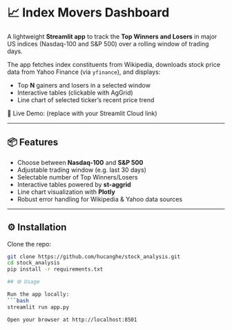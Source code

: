 # 📈 Index Movers Dashboard

A lightweight **Streamlit app** to track the **Top Winners and Losers** in major US indices (Nasdaq-100 and S&P 500) over a rolling window of trading days.  

The app fetches index constituents from Wikipedia, downloads stock price data from Yahoo Finance (via `yfinance`), and displays:
- Top **N** gainers and losers in a selected window
- Interactive tables (clickable with AgGrid)
- Line chart of selected ticker’s recent price trend

🚀 Live Demo: (replace with your Streamlit Cloud link)

---

## 📦 Features

- Choose between **Nasdaq-100** and **S&P 500**
- Adjustable trading window (e.g. last 30 days)
- Selectable number of Top Winners/Losers
- Interactive tables powered by **st-aggrid**
- Line chart visualization with **Plotly**
- Robust error handling for Wikipedia & Yahoo data sources

---

## ⚙️ Installation


Clone the repo:

```bash
git clone https://github.com/hucanghe/stock_analysis.git
cd stock_analysis
pip install -r requirements.txt

## ⚙️ Usage

Run the app locally:
```bash
streamlit run app.py

Open your browser at http://localhost:8501
